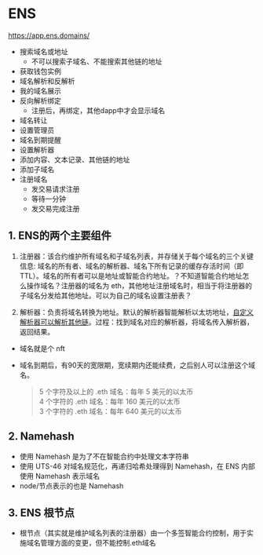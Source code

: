 # ENS

<https://app.ens.domains/>
- 搜索域名或地址
	- 不可以搜索子域名、不能搜索其他链的地址
- 获取钱包实例
- 域名解析和反解析
- 我的域名展示
- 反向解析绑定
	- 注册后，再绑定，其他dapp中才会显示域名
- 域名转让
- 设置管理员
- 域名到期提醒
- 设置解析器
- 添加内容、文本记录、其他链的地址
- 添加子域名
- 注册域名
	- 发交易请求注册
	- 等待一分钟
	- 发交易完成注册

## 1. ENS的两个主要组件

1. 注册器：该合约维护所有域名和子域名列表，并存储关于每个域名的三个关键信息:	域名的所有者、域名的解析器、域名下所有记录的缓存存活时间（即TTL）。域名的所有者可以是地址或智能合约地址。？不知道智能合约地址怎么操作域名？注册器的域名为 eth，其他地址注册域名时，相当于将注册器的子域名分发给其他地址。可以为自己的域名设置注册表？

2. 解析器：负责将域名转换为地址。默认的解析器智能解析以太坊地址，[自定义解析器可以解析其他链](https://eips.ethereum.org/EIPS/eip-2304)。过程：找到域名对应的解析器，将域名传入解析器，返回结果。

- 域名就是个 nft
- 域名到期后，有90天的宽限期，宽续期内还能续费，之后别人可以注册这个域名。

	> 5 个字符及以上的 .eth 域名：每年 5 美元的以太币  
	> 4 个字符的 .eth 域名：每年 160 美元的以太币  
	> 3 个字符的 .eth 域名：每年 640 美元的以太币

## 2. Namehash
- 使用 Namehash 是为了不在智能合约中处理文本字符串
- 使用 UTS-46 对域名规范化，再递归哈希处理得到 Namehash，在 ENS 内部使用 Namehash 表示域名
- node/节点表示的也是 Namehash

## 3. ENS 根节点
- 根节点（其实就是维护域名列表的注册器）由一个多签智能合约控制，用于实施域名管理方面的变更，但不能控制.eth域名
